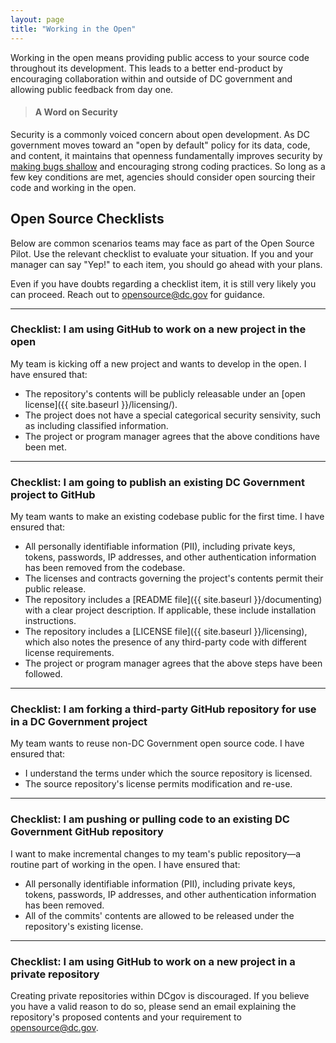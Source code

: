 ```yaml
---
layout: page
title: "Working in the Open"
---
```


Working in the open means providing public access to your source code throughout its development. This leads to a better end-product by encouraging collaboration within and outside of DC government and allowing public feedback from day one.

> #### A Word on Security
Security is a commonly voiced concern about open development. As DC government moves toward an "open by default" policy for its data, code, and content, it maintains that openness fundamentally improves security by [making bugs shallow](https://en.wikipedia.org/wiki/Linus%27s_Law) and encouraging strong coding practices. So long as a few key conditions are met, agencies should consider open sourcing their code and working in the open.

## Open Source Checklists

Below are common scenarios teams may face as part of the Open Source Pilot. Use the relevant checklist to evaluate your situation. If you and your manager can say "Yep!" to each item, you should go ahead with your plans.

Even if you have doubts regarding a checklist item, it is still very likely you can proceed. Reach out to [opensource@dc.gov](mailto:opensource@dc.gov) for guidance.

---

### Checklist: I am using GitHub to work on a new project in the open

My team is kicking off a new project and wants to develop in the open. I have ensured that:

- The repository's contents will be publicly releasable under an [open license]({{ site.baseurl }}/licensing/).
- The project does not have a special categorical security sensivity, such as including classified information.
- The project or program manager agrees that the above conditions have been met.

---

### Checklist: I am going to publish an existing DC Government project to GitHub

My team wants to make an existing codebase public for the first time. I have ensured that:

- All personally identifiable information (PII), including private keys, tokens, passwords, IP addresses, and other authentication information has been removed from the codebase.
- The licenses and contracts governing the project's contents permit their public release.
- The repository includes a [README file]({{ site.baseurl }}/documenting) with a clear project description. If applicable, these include installation instructions.
- The repository includes a [LICENSE file]({{ site.baseurl }}/licensing), which also notes the presence of any third-party code with different license requirements.
- The project or program manager agrees that the above steps have been followed.

---

### Checklist: I am forking a third-party GitHub repository for use in a DC Government project

My team wants to reuse non-DC Government open source code. I have ensured that:

- I understand the terms under which the source repository is licensed.
- The source repository's license permits modification and re-use.

---

### Checklist: I am pushing or pulling code to an existing DC Government GitHub repository

I want to make incremental changes to my team's public repository—a routine part of working in the open. I have ensured that:

- All personally identifiable information (PII), including private keys, tokens, passwords, IP addresses, and other authentication information has been removed.
- All of the commits' contents are allowed to be released under the repository's existing license.

---

### Checklist: I am using GitHub to work on a new project in a private repository

Creating private repositories within DCgov is discouraged. If you believe you have a valid reason to do so, please send an email explaining the repository's proposed contents and your requirement to [opensource@dc.gov](mailto:opensource@dc.gov).
